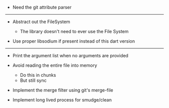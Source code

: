 * Need the git attribute parser

---
* Abstract out the FileSystem
  - The library doesn't need to ever use the File System

* Use proper libsodium if present instead of this dart version

---

* Print the argument list when no arguments are provided
* Avoid reading the entire file into memory
  - Do this in chunks
  - But still sync

* Implement the merge filter using git's merge-file
* Implement long lived process for smudge/clean

